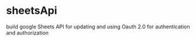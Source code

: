 # sheetsApi
build google Sheets API for updating and using Oauth 2.0 for authentication and authorization
